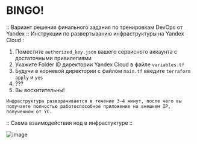 # BINGO!
:: Вариант решения финального задания по тренировкам DevOps от Yandex ::
Инструкции по развертыванию инфраструктуры на Yandex Cloud :
1. Поместите `authorized_key.json` вашего сервисного аккаунта с достаточными привилегиями
2. Укажите Folder ID директории Yandex Cloud в файле `variables.tf`
3. Будучи в корневой директории с файлом `main.tf` введите `terraform apply` и `yes`
4. ???
5. Вы восхитительны!

`Инфраструктура разворачивается в течение 3-4 минут, после чего вы получаете полностью работоспособное приложение на внешнем IP, полученном от YC.`

:: Схема взаимодействия нод в инфрастуктуре ::

![image](https://github.com/detree05/my-little-project/assets/125824800/d5d3fee6-f29f-46e6-b0f9-51ee1092a1de)
